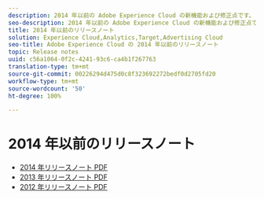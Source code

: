 ```yaml
---
description: 2014 年以前の Adobe Experience Cloud の新機能および修正点です。
seo-description: 2014 年以前の Adobe Experience Cloud の新機能および修正点です。
title: 2014 年以前のリリースノート
solution: Experience Cloud,Analytics,Target,Advertising Cloud
seo-title: Adobe Experience Cloud の 2014 年以前のリリースノート
topic: Release notes
uuid: c56a1064-0f2c-4241-93c6-ca4b1f267763
translation-type: tm+mt
source-git-commit: 00226294d475d0c8f323692272bedf0d2705fd20
workflow-type: tm+mt
source-wordcount: '50'
ht-degree: 100%

---
```



# 2014 年以前のリリースノート

* [2014 年リリースノート PDF](2014-Adobe-Experience-Cloud-Release-Notes.pdf)
* [2013 年リリースノート PDF](2013-Adobe-Experience-Cloud-Release-Notes.pdf)
* [2012 年リリースノート PDF](2012-Adobe-Experience-Cloud-Release-Notes.pdf)
